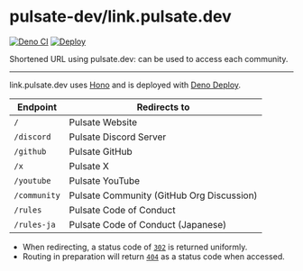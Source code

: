 # pulsate-dev/link.pulsate.dev

[![Deno CI](https://github.com/pulsate-dev/link.pulsate.dev/actions/workflows/deno.yaml/badge.svg)](https://github.com/pulsate-dev/link.pulsate.dev/actions/workflows/deno.yaml)
[![Deploy](https://github.com/pulsate-dev/link.pulsate.dev/actions/workflows/deploy.yml/badge.svg)](https://github.com/pulsate-dev/link.pulsate.dev/actions/workflows/deploy.yml)

Shortened URL using pulsate.dev: can be used to access each community.

---

link.pulsate.dev uses [Hono](https://github.com/honojs/hono) and is deployed
with [Deno Deploy](https://deno.com/deploy).

| Endpoint     | Redirects to                              |
| ------------ | ----------------------------------------- |
| `/`          | Pulsate Website                           |
| `/discord`   | Pulsate Discord Server                    |
| `/github`    | Pulsate GitHub                            |
| `/x`         | Pulsate X                                 |
| `/youtube`   | Pulsate YouTube                           |
| `/community` | Pulsate Community (GitHub Org Discussion) |
| `/rules`     | Pulsate Code of Conduct                   |
| `/rules-ja`  | Pulsate Code of Conduct (Japanese)        |

- When redirecting, a status code of
  [`302`](https://developer.mozilla.org/ja/docs/Web/HTTP/Status/302) is returned
  uniformly.
- Routing in preparation will return
  [`404`](https://developer.mozilla.org/ja/docs/Web/HTTP/Status/404) as a status
  code when accessed.
